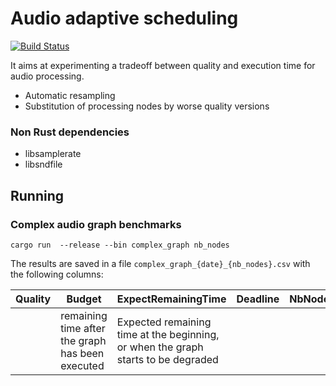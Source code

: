 Audio adaptive scheduling
=========================

[![Build Status](https://travis-ci.org/programLyrique/audio-adaptive-scheduling.svg?branch=master)](https://travis-ci.org/programLyrique/audio-adaptive-scheduling)


It aims at experimenting a tradeoff between quality and execution time for audio processing.

- Automatic resampling
- Substitution of processing nodes by worse quality versions


### Non Rust dependencies

- libsamplerate
- libsndfile

## Running

### Complex audio graph benchmarks

`cargo run  --release --bin complex_graph nb_nodes`

The results are saved in a file `complex_graph_{date}_{nb_nodes}.csv` with the following columns:

| Quality | Budget | ExpectRemainingTime | Deadline | NbNodes |
| ------- | ------ | ------------------- | -------- | --------|
|         | remaining time after the graph has been executed | Expected remaining time at the beginning, or when the graph starts to be degraded |  |  | |
